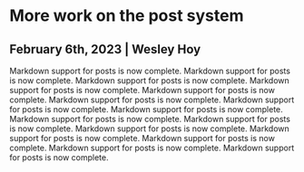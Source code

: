 # More work on the post system
## February 6th, 2023 | Wesley Hoy

Markdown support for posts is now complete. 
Markdown support for posts is now complete. 
Markdown support for posts is now complete. 
Markdown support for posts is now complete. 
Markdown support for posts is now complete. 
Markdown support for posts is now complete. 
Markdown support for posts is now complete. 
Markdown support for posts is now complete. 
Markdown support for posts is now complete. 
Markdown support for posts is now complete. 
Markdown support for posts is now complete. 
Markdown support for posts is now complete. 
Markdown support for posts is now complete. 
Markdown support for posts is now complete. 
Markdown support for posts is now complete. 
